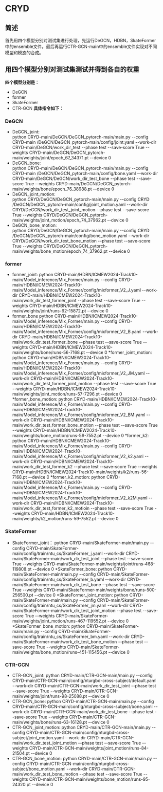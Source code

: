 # CRYD  
## 简述
首先用四个模型分别对测试集进行处理，先运行DeGCN，HDBN，SkateFormer中的ensemble文件，最后再运行CTR-GCN-main中的ensemble文件实现对不同模型和模态的合成。
## 用四个模型分别对测试集测试并得到各自的权重
**四个模型分别是：**
* DeGCN
* former
* SkateFormer
* CTR-GCN
**具体指令如下：**
### DeGCN
* DeGCN_joint:  
python CRYD-main/DeGCN/DeGCN_pytorch-main/main.py --config CRYD-main /DeGCN/DeGCN_pytorch-main/config/joint.yaml --work-dir CRYD-main/DeGCN/work_dir_test --phase test --save-score True --weights CRYD-main/DeGCN/DeGCN_pytorch-main/weights/joint/epoch_67_34371.pt --device 0  
* DeGCN_bone:  
python CRYD-main/DeGCN/DeGCN_pytorch-main/main.py --config CRYD-main /DeGCN/DeGCN_pytorch-main/config/bone.yaml --work-dir CRYD-main/DeGCN/DeGCN/work_dir_test_bone --phase test --save-score True --weights CRYD-main/DeGCN/DeGCN_pytorch-main/weights/bone/epoch_76_38988.pt --device 0  
* DeGCN_joint_motion:  
python CRYD/DeGCN/DeGCN_pytorch-main/main.py --config CRYD /DeGCN/DeGCN_pytorch-main/config/joint_motion.yaml --work-dir CRYD/DeGCN/work_dir_test_joint_motion --phase test --save-score True --weights CRYD/DeGCN/DeGCN_pytorch-main/weights/joint_motion/epoch_74_37962.pt --device 0  
* DeGCN_bone_motion:  
python CRYD/DeGCN/DeGCN_pytorch-main/main.py --config CRYD /DeGCN/DeGCN_pytorch-main/config/bone_motion.yaml --work-dir CRYD/DeGCN/work_dir_test_bone_motion --phase test --save-score True --weights CRYD/DeGCN/DeGCN_pytorch-main/weights/bone_motion/epoch_74_37962.pt --device 0  
### former  
* former_joint:
python CRYD-main/HDBN/ICMEW2024-Track10-main/Model_inference/Mix_Former/main.py --config CRYD-main/HDBN/ICMEW2024-Track10-main/Model_inference/Mix_Former/config/mixformer_V2_J.yaml --work-dir CRYD-main/HDBN/ICMEW2024-Track10-main/work_dir_test_former_joint --phase test --save-score True --weights CRYD-main/HDBN/ICMEW2024-Track10-main/weights/joint/runs-62-15872.pt --device 0
* former_bone
python CRYD-main/HDBN/ICMEW2024-Track10-main/Model_inference/Mix_Former/main.py --config CRYD-main/HDBN/ICMEW2024-Track10-main/Model_inference/Mix_Former/config/mixformer_V2_B.yaml --work-dir CRYD-main/HDBN/ICMEW2024-Track10-main/work_dir_test_former_bone --phase test --save-score True --weights CRYD-main/HDBN/ICMEW2024-Track10-main/weights/bone/runs-56-7168.pt --device 0
*former_joint_motion:
python CRYD-main/HDBN/ICMEW2024-Track10-main/Model_inference/Mix_Former/main.py --config CRYD-main/HDBN/ICMEW2024-Track10-main/Model_inference/Mix_Former/config/mixformer_V2_JM.yaml --work-dir CRYD-main/HDBN/ICMEW2024-Track10-main/work_dir_test_former_joint_motion --phase test --save-score True --weights CRYD-main/HDBN/ICMEW2024-Track10-main/weights/joint_motion/runs-57-7296.pt --device 0
*former_bone_motion:
python CRYD-main/HDBN/ICMEW2024-Track10-main/Model_inference/Mix_Former/main.py --config CRYD-main/HDBN/ICMEW2024-Track10-main/Model_inference/Mix_Former/config/mixformer_V2_BM.yaml --work-dir CRYD-main/HDBN/ICMEW2024-Track10-main/work_dir_test_former_bone_motion --phase test --save-score True --weights CRYD-main/HDBN/ICMEW2024-Track10-main/weights/bone_motion/runs-59-7552.pt --device 0
*former_k2:
python CRYD-main/HDBN/ICMEW2024-Track10-main/Model_inference/Mix_Former/main.py --config CRYD-main/HDBN/ICMEW2024-Track10-main/Model_inference/Mix_Former/config/mixformer_V2_k2.yaml --work-dir CRYD-main/HDBN/ICMEW2024-Track10-main/work_dir_test_former_k2 --phase test --save-score True --weights CRYD-main/HDBN/ICMEW2024-Track10-main/weights/k2/runs-56-7168.pt --device 0
*former_k2_motion:
python CRYD-main/HDBN/ICMEW2024-Track10-main/Model_inference/Mix_Former/main.py --config CRYD-main/HDBN/ICMEW2024-Track10-main/Model_inference/Mix_Former/config/mixformer_V2_k2M.yaml --work-dir CRYD-main/HDBN/ICMEW2024-Track10-main/work_dir_test_former_k2_motioin --phase test --save-score True --weights CRYD-main/HDBN/ICMEW2024-Track10-main/weights/k2_motion/runs-59-7552.pt --device 0
### SkateFormer
* SkateFormer_joint：
python CRYD-main/SkateFormer-main/main.py --config CRYD-main/SkateFormer-main/config/train/ntu_cs/SkateFormer_j.yaml --work-dir CRYD-main/SkateFormer-main/work_dir_test_joint --phase test --save-score True --weights CRYD-main/SkateFormer-main/weights/joint/runs-468-119808.pt --device 0
*SkateFormer_bone:
python CRYD-main/SkateFormer-main/main.py --config CRYD-main/SkateFormer-main/config/train/ntu_cs/SkateFormer_b.yaml --work-dir CRYD-main/SkateFormer-main/work_dir_test_bone --phase test --save-score True --weights CRYD-main/SkateFormer-main/weights/bone/runs-500-256500.pt --device 0
*SkateFormer_joint_motion:
python CRYD-main/SkateFormer-main/main.py --config CRYD-main/SkateFormer-main/config/train/ntu_cs/SkateFormer_jm.yaml --work-dir CRYD-main/SkateFormer-main/work_dir_test_joint_motion --phase test --save-score True --weights CRYD-main/SkateFormer-main/weights/joint_motion/runs-467-119552.pt --device 0
*SkateFormer_bone_motion:
python CRYD-main/SkateFormer-main/main.py --config CRYD-main/SkateFormer-main/config/train/ntu_cs/SkateFormer_bm.yaml --work-dir CRYD-main/SkateFormer-main/work_dir_test_bone_motion --phase test --save-score True --weights CRYD-main/SkateFormer-main/weights/bone_motion/runs-451-115456.pt --device 0
### CTR-GCN
* CTR-GCN_joint:
python CRYD-main/CTR-GCN-main/main.py --config CRYD-main/CTR-GCN-main/config/nturgbd-cross-subject/default.yaml --work-dir CRYD-main/CTR-GCN-main/work_dir_test_joint --phase test --save-score True --weights CRYD-main/CTR-GCN-main/weights/joint/runs-98-25088.pt  --device 0
* CTR-GCN_bone:
python CRYD-main/CTR-GCN-main/main.py --config CRYD-main/CTR-GCN-main/config/nturgbd-cross-subject/bone.yaml --work-dir CRYD-main/CTR-GCN-main/work_dir_test_bone --phase test --save-score True --weights CRYD-main/CTR-GCN-main/weights/bone/runs-63-16128.pt  --device 0
* CTR-GCN_joint_motion:
python CRYD-main/CTR-GCN-main/main.py --config CRYD-main/CTR-GCN-main/config/nturgbd-cross-subject/joint_motion.yaml --work-dir CRYD-main/CTR-GCN-main/work_dir_test_joint_motion --phase test --save-score True --weights CRYD-main/CTR-GCN-main/weights/joint_motion/runs-84-21504.pt  --device 0
* CTR-GCN_bone_motion:
python CRYD-main/CTR-GCN-main/main.py --config CRYD-main/CTR-GCN-main/config/nturgbd-cross-subject/bone_motion.yaml --work-dir CRYD-main/CTR-GCN-main/work_dir_test_bone_motion --phase test --save-score True --weights CRYD-main/CTR-GCN-main/weights/bone_motion/runs-95-24320.pt  --device 0
